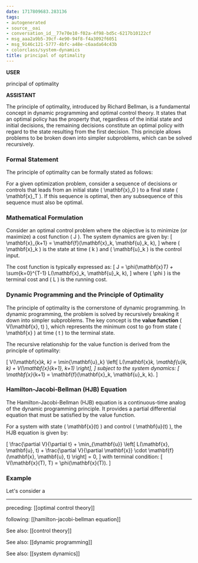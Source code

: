 ```yaml
---
date: 1717809683.283136
tags:
- autogenerated
- source__oai
- conversation_id__77e70e10-f02a-4f98-bd5c-6217b10122cf
- msg_aaa2a9b5-39cf-4e90-94f8-f4a3092f6051
- msg_9146c121-5777-4bfc-a48e-c6aada64c43b
- colorclass/system-dynamics
title: principal of optimality
---
```


**USER**

principal of optimality


**ASSISTANT**

The principle of optimality, introduced by Richard Bellman, is a fundamental concept in dynamic programming and optimal control theory. It states that an optimal policy has the property that, regardless of the initial state and initial decisions, the remaining decisions constitute an optimal policy with regard to the state resulting from the first decision. This principle allows problems to be broken down into simpler subproblems, which can be solved recursively.

### Formal Statement

The principle of optimality can be formally stated as follows:

For a given optimization problem, consider a sequence of decisions or controls that leads from an initial state \( \mathbf{x}_0 \) to a final state \( \mathbf{x}_T \). If this sequence is optimal, then any subsequence of this sequence must also be optimal.

### Mathematical Formulation

Consider an optimal control problem where the objective is to minimize (or maximize) a cost function \( J \). The system dynamics are given by:
\[ \mathbf{x}_{k+1} = \mathbf{f}(\mathbf{x}_k, \mathbf{u}_k, k), \]
where \( \mathbf{x}_k \) is the state at time \( k \) and \( \mathbf{u}_k \) is the control input.

The cost function is typically expressed as:
\[ J = \phi(\mathbf{x}_T) + \sum_{k=0}^{T-1} L(\mathbf{x}_k, \mathbf{u}_k, k), \]
where \( \phi \) is the terminal cost and \( L \) is the running cost.

### Dynamic Programming and the Principle of Optimality

The principle of optimality is the cornerstone of dynamic programming. In dynamic programming, the problem is solved by recursively breaking it down into simpler subproblems. The key concept is the **value function** \( V(\mathbf{x}, t) \), which represents the minimum cost to go from state \( \mathbf{x} \) at time \( t \) to the terminal state.

The recursive relationship for the value function is derived from the principle of optimality:

\[ V(\mathbf{x}_k, k) = \min_{\mathbf{u}_k} \left[ L(\mathbf{x}_k, \mathbf{u}_k, k) + V(\mathbf{x}_{k+1}, k+1) \right], \]
subject to the system dynamics:
\[ \mathbf{x}_{k+1} = \mathbf{f}(\mathbf{x}_k, \mathbf{u}_k, k). \]

### Hamilton-Jacobi-Bellman (HJB) Equation

The Hamilton-Jacobi-Bellman (HJB) equation is a continuous-time analog of the dynamic programming principle. It provides a partial differential equation that must be satisfied by the value function.

For a system with state \( \mathbf{x}(t) \) and control \( \mathbf{u}(t) \), the HJB equation is given by:

\[ \frac{\partial V}{\partial t} + \min_{\mathbf{u}} \left[ L(\mathbf{x}, \mathbf{u}, t) + \frac{\partial V}{\partial \mathbf{x}} \cdot \mathbf{f}(\mathbf{x}, \mathbf{u}, t) \right] = 0, \]
with terminal condition:
\[ V(\mathbf{x}(T), T) = \phi(\mathbf{x}(T)). \]

### Example

Let's consider a


---

preceding: [[optimal control theory]]  


following: [[hamilton-jacobi-bellman equation]]

See also: [[control theory]]


See also: [[dynamic programming]]


See also: [[system dynamics]]